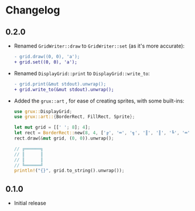 # Changelog

## 0.2.0

- Renamed `GridWriter::draw` to `GridWriter::set` (as it's more accurate):

  ```diff
  - grid.draw((0, 0), 'a');
  + grid.set((0, 0), 'a');
  ```

- Renamed `DisplayGrid::print` to `DisplayGrid::write_to`:

  ```diff
  - grid.print(&mut stdout).unwrap();
  + grid.write_to(&mut stdout).unwrap();
  ```

- Added the `grux::art` , for ease of creating sprites, with some built-ins:

  ```rs
  use grux::DisplayGrid;
  use grux::art::{BorderRect, FillRect, Sprite};

  let mut grid = [[' '; 8]; 4];
  let rect = BorderRect::new(8, 4, ['╔', '═', '╗', '║', '║', '╚', '═', '╝']);
  rect.draw(&mut grid, (0, 0)).unwrap();

  // ╔══════╗
  // ║      ║
  // ║      ║
  // ╚══════╝
  println!("{}", grid.to_string().unwrap());
  ```

## 0.1.0

- Initial release
